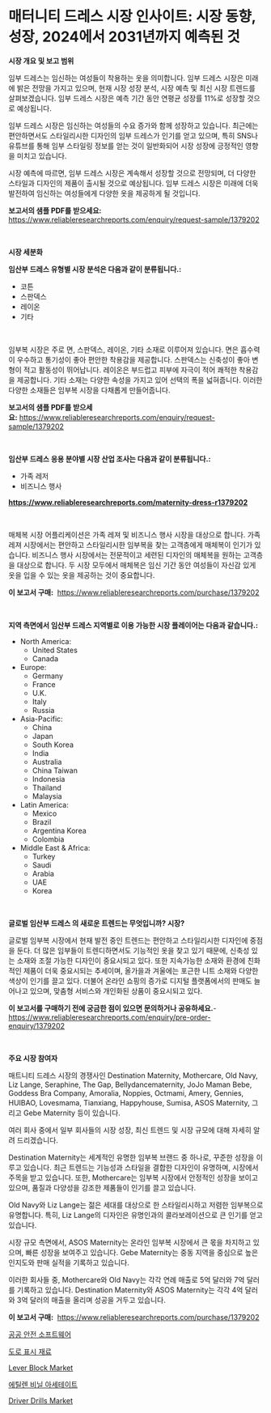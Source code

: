 <p><h1>매터니티 드레스 시장 인사이트: 시장 동향, 성장, 2024에서 2031년까지 예측된 것</h1></p><p><strong>시장 개요 및 보고 범위</strong></p>
<p><p>임부 드레스는 임신하는 여성들이 착용하는 옷을 의미합니다. 임부 드레스 시장은 미래에 밝은 전망을 가지고 있으며, 현재 시장 성장 분석, 시장 예측 및 최신 시장 트렌드를 살펴보겠습니다. 임부 드레스 시장은 예측 기간 동안 연평균 성장률 11%로 성장할 것으로 예상됩니다.</p><p>임부 드레스 시장은 임신하는 여성들의 수요 증가와 함께 성장하고 있습니다. 최근에는 편안하면서도 스타일리시한 디자인의 임부 드레스가 인기를 얻고 있으며, 특히 SNS나 유튜브를 통해 임부 스타일링 정보를 얻는 것이 일반화되어 시장 성장에 긍정적인 영향을 미치고 있습니다.</p><p>시장 예측에 따르면, 임부 드레스 시장은 계속해서 성장할 것으로 전망되며, 더 다양한 스타일과 디자인의 제품이 출시될 것으로 예상됩니다. 임부 드레스 시장은 미래에 더욱 발전하여 임신하는 여성들에게 다양한 옷을 제공하게 될 것입니다.</p></p>
<p><strong>보고서의 샘플 PDF를 받으세요:</strong> <a href="https://www.reliableresearchreports.com/enquiry/request-sample/1379202">https://www.reliableresearchreports.com/enquiry/request-sample/1379202</a></p>
<p>&nbsp;</p>
<p><strong>시장 세분화</strong></p>
<p><strong>임산부 드레스 유형별 시장 분석은 다음과 같이 분류됩니다.:</strong></p>
<p><ul><li>코튼</li><li>스판덱스</li><li>레이온</li><li>기타</li></ul></p>
<p>&nbsp;</p>
<p><p>임부복 시장은 주로 면, 스판덱스, 레이온, 기타 소재로 이루어져 있습니다. 면은 흡수력이 우수하고 통기성이 좋아 편안한 착용감을 제공합니다. 스판덱스는 신축성이 좋아 변형이 적고 활동성이 뛰어납니다. 레이온은 부드럽고 피부에 자극이 적어 쾌적한 착용감을 제공합니다. 기타 소재는 다양한 속성을 가지고 있어 선택의 폭을 넓혀줍니다. 이러한 다양한 소재들은 임부복 시장을 다채롭게 만들어줍니다.</p></p>
<p><strong>보고서의 샘플 PDF를 받으세요:</strong>&nbsp;<a href="https://www.reliableresearchreports.com/enquiry/request-sample/1379202">https://www.reliableresearchreports.com/enquiry/request-sample/1379202</a></p>
<p>&nbsp;</p>
<p><strong> 임산부 드레스 응용 분야별 시장 산업 조사는 다음과 같이 분류됩니다.:</strong></p>
<p><ul><li>가족 레저</li><li>비즈니스 행사</li></ul></p>
<p><strong><a href="https://www.reliableresearchreports.com/maternity-dress-r1379202">https://www.reliableresearchreports.com/maternity-dress-r1379202</a></strong></p>
<p>&nbsp;</p>
<p><p>매체복 시장 어플리케이션은 가족 레져 및 비즈니스 행사 시장을 대상으로 합니다. 가족 레져 시장에서는 편안하고 스타일리시한 임부복을 찾는 고객층에게 매체복이 인기가 있습니다. 비즈니스 행사 시장에서는 전문적이고 세련된 디자인의 매체복을 원하는 고객층을 대상으로 합니다. 두 시장 모두에서 매체복은 임신 기간 동안 여성들이 자신감 있게 옷을 입을 수 있는 옷을 제공하는 것이 중요합니다.</p></p>
<p><strong>이 보고서 구매:</strong>&nbsp; <a href="https://www.reliableresearchreports.com/purchase/1379202">https://www.reliableresearchreports.com/purchase/1379202</a></p>
<p>&nbsp;</p>
<p><strong>지역 측면에서 임산부 드레스 지역별로 이용 가능한 시장 플레이어는 다음과 같습니다.:</strong></p>
<p><ul>
    <li>
        North America:
        <ul>
            <li>United States</li>
            <li>Canada</li>
        </ul>
    </li>
    <li>
        Europe:
        <ul>
            <li>Germany</li>
            <li>France</li>
            <li>U.K.</li>
            <li>Italy</li>
            <li>Russia</li>
        </ul>
    </li>
    <li>
        Asia-Pacific:
        <ul>
            <li>China</li>
            <li>Japan</li>
            <li>South Korea</li>
            <li>India</li>
            <li>Australia</li>
            <li>China Taiwan</li>
            <li>Indonesia</li>
            <li>Thailand</li>
            <li>Malaysia</li>
        </ul>
    </li>
    <li>
        Latin America:
        <ul>
            <li>Mexico</li>
            <li>Brazil</li>
            <li>Argentina Korea</li>
            <li>Colombia</li>
        </ul>
    </li>
    <li>
        Middle East & Africa:
        <ul>
            <li>Turkey</li>
            <li>Saudi</li>
            <li>Arabia</li>
            <li>UAE</li>
            <li>Korea</li>
        </ul>
    </li>
    </ul></p>
<p>&nbsp;</p>
<p><strong>글로벌 임산부 드레스 의 새로운 트렌드는 무엇입니까? 시장?</strong></p>
<p><p>글로벌 임부복 시장에서 현재 발전 중인 트렌드는 편안하고 스타일리시한 디자인에 중점을 둔다. 더 많은 임부들이 트렌디하면서도 기능적인 옷을 찾고 있기 때문에, 신축성 있는 소재와 조절 가능한 디자인이 중요시되고 있다. 또한 지속가능한 소재와 환경에 친화적인 제품이 더욱 중요시되는 추세이며, 올가을과 겨울에는 포근한 니트 소재와 다양한 색상이 인기를 끌고 있다. 더불어 온라인 쇼핑의 증가로 디지털 플랫폼에서의 판매도 늘어나고 있으며, 맞춤형 서비스와 개인화된 상품이 중요시되고 있다.</p></p>
<p><strong>이 보고서를 구매하기 전에 궁금한 점이 있으면 문의하거나 공유하세요.</strong>- <a href="https://www.reliableresearchreports.com/enquiry/pre-order-enquiry/1379202">https://www.reliableresearchreports.com/enquiry/pre-order-enquiry/1379202</a></p>
<p>&nbsp;</p>
<p><strong>주요 시장 참여자</strong></p>
<p><p>매트니티 드레스 시장의 경쟁사인 Destination Maternity, Mothercare, Old Navy, Liz Lange, Seraphine, The Gap, Bellydancematernity, JoJo Maman Bebe, Goddess Bra Company, Amoralia, Noppies, Octmami, Amery, Gennies, HUIBAO, Lovesmama, Tianxiang, Happyhouse, Sumisa, ASOS Maternity, 그리고 Gebe Maternity 등이 있습니다.</p><p>여러 회사 중에서 일부 회사들의 시장 성장, 최신 트렌드 및 시장 규모에 대해 자세히 알려 드리겠습니다.</p><p>Destination Maternity는 세계적인 유명한 임부복 브랜드 중 하나로, 꾸준한 성장을 이루고 있습니다. 최근 트렌드는 기능성과 스타일을 결합한 디자인이 유명하며, 시장에서 주목을 받고 있습니다. 또한, Mothercare는 임부복 시장에서 안정적인 성장을 보이고 있으며, 품질과 다양성을 강조한 제품들이 인기를 끌고 있습니다.</p><p>Old Navy와 Liz Lange는 젊은 세대를 대상으로 한 스타일리시하고 저렴한 임부복으로 유명합니다. 특히, Liz Lange의 디자인은 유명인과의 콜라보레이션으로 큰 인기를 얻고 있습니다.</p><p>시장 규모 측면에서, ASOS Maternity는 온라인 임부복 시장에서 큰 몫을 차지하고 있으며, 빠른 성장을 보여주고 있습니다. Gebe Maternity는 중동 지역을 중심으로 높은 인지도와 판매 실적을 기록하고 있습니다.</p><p>이러한 회사들 중, Mothercare와 Old Navy는 각각 연례 매출로 5억 달러와 7억 달러를 기록하고 있습니다. Destination Maternity와 ASOS Maternity는 각각 4억 달러와 3억 달러의 매출을 올리며 성공을 거두고 있습니다.</p></p>
<p><strong>이 보고서 구매:</strong>&nbsp;&nbsp;<a href="https://www.reliableresearchreports.com/purchase/1379202">https://www.reliableresearchreports.com/purchase/1379202</a></p>
<p><p><a href="https://medium.com/@kelsiorphy/%EA%B3%B5%EA%B3%B5%EC%95%88%EC%A0%84-%EC%86%8C%ED%94%84%ED%8A%B8%EC%9B%A8%EC%96%B4-%EC%8B%9C%EC%9E%A5-%EB%B3%B4%EA%B3%A0%EC%84%9C%EB%8A%94-%EC%9D%B4-%EC%8B%9C%EC%9E%A5%EC%9D%98-%EC%B5%9C%EC%8B%A0-%ED%8A%B8%EB%A0%8C%EB%93%9C%EC%99%80-%EC%84%B1%EC%9E%A5-%EA%B8%B0%ED%9A%8C%EB%A5%BC-%EB%B0%9D%ED%98%80%EB%83%85%EB%8B%88%EB%8B%A4-a2565dfdea39">공공 안전 소프트웨어</a></p><p><a href="https://github.com/plelbej847484502/Market-Research-Report-List-1/blob/main/687772130498.md">도로 표시 재료</a></p><p><a href="https://github.com/julyju69/Market-Research-Report-List-3/blob/main/lever-block-market.md">Lever Block Market</a></p><p><a href="https://medium.com/@jordybecker/%EC%97%90%ED%8B%B8%EB%A0%8C-%EB%B9%84%EB%8B%90-%EC%95%84%EC%84%B8%ED%85%8C%EC%9D%B4%ED%8A%B8-%EC%8B%9C%EC%9E%A5-%EA%B7%9C%EB%AA%A8-%EC%8B%9C%EC%9E%A5-%EC%A0%84%EB%A7%9D-%EB%B0%8F-%EC%8B%9C%EC%9E%A5-%EC%98%88%EC%B8%A1-2024%EB%85%84%EB%B6%80%ED%84%B0-2031%EB%85%84%EA%B9%8C%EC%A7%80-abd40bc4a717">에틸렌 비닐 아세테이트</a></p><p><a href="https://github.com/nathandecarvalho/Market-Research-Report-List-3/blob/main/driver-drills-market.md">Driver Drills Market</a></p></p>